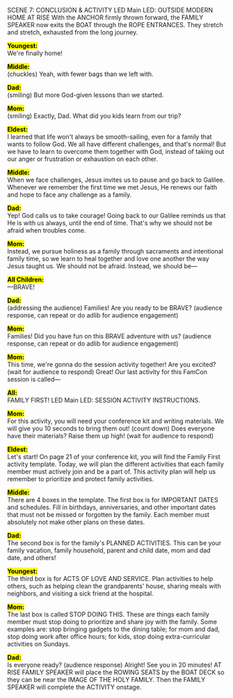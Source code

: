 SCENE 7: CONCLUSION & ACTIVITY
LED
Main LED: OUTSIDE MODERN HOME
AT RISE
With the ANCHOR firmly thrown forward, the FAMILY SPEAKER now exits the BOAT through the ROPE ENTRANCES. They stretch and stretch, exhausted from the long journey.

<mark>**Youngest:**</mark>  
We're finally home!

<mark>**Middle:**</mark>  
(chuckles) Yeah, with fewer bags than we left with.

<mark>**Dad:**</mark>  
(smiling) But more God-given lessons than we started.

<mark>**Mom:**</mark>  
(smiling) Exactly, Dad. What did you kids learn from our trip?

<mark>**Eldest:**</mark>  
I learned that life won't always be smooth-sailing, even for a family that wants to follow God. We all have different challenges, and that's normal! But we have to learn to overcome them together with God, instead of taking out our anger or frustration or exhaustion on each other.

<mark>**Middle:**</mark>  
When we face challenges, Jesus invites us to pause and go back to Galilee. Whenever we remember the first time we met Jesus, He renews our faith and hope to face any challenge as a family.

<mark>**Dad:**</mark>  
Yep! God calls us to take courage! Going back to our Galilee reminds us that He is with us always, until the end of time. That's why we should not be afraid when troubles come.

<mark>**Mom:**</mark>  
Instead, we pursue holiness as a family through sacraments and intentional family time, so we learn to heal together and love one another the way Jesus taught us. We should not be afraid. Instead, we should be—

<mark>**All Children:**</mark>  
—BRAVE!

<mark>**Dad:**</mark>  
(addressing the audience) Families! Are you ready to be BRAVE? (audience response, can repeat or do adlib for audience engagement)

<mark>**Mom:**</mark>  
Families! Did you have fun on this BRAVE adventure with us? (audience response, can repeat or do adlib for audience engagement)

<mark>**Mom:**</mark>  
This time, we're gonna do the session activity together! Are you excited? (wait for audience to respond) Great! Our last activity for this FamCon session is called—

<mark>**All:**</mark>  
FAMILY FIRST!
LED
Main LED: SESSION ACTIVITY INSTRUCTIONS.

<mark>**Mom:**</mark>  
For this activity, you will need your conference kit and writing materials. We will give you 10 seconds to bring them out! (count down) Does everyone have their materials? Raise them up high! (wait for audience to respond)

<mark>**Eldest:**</mark>  
Let's start! On page 21 of your conference kit, you will find the Family First activity template. Today, we will plan the different activities that each family member must actively join and be a part of. This activity plan will help us remember to prioritize and protect family activities.

<mark>**Middle:**</mark>  
There are 4 boxes in the template. The first box is for IMPORTANT DATES and schedules. Fill in birthdays, anniversaries, and other important dates that must not be missed or forgotten by the family. Each member must absolutely not make other plans on these dates.

<mark>**Dad:**</mark>  
The second box is for the family's PLANNED ACTIVITIES. This can be your family vacation, family household, parent and child date, mom and dad date, and others!

<mark>**Youngest:**</mark>  
The third box is for ACTS OF LOVE AND SERVICE. Plan activities to help others, such as helping clean the grandparents' house, sharing meals with neighbors, and visiting a sick friend at the hospital.

<mark>**Mom:**</mark>  
The last box is called STOP DOING THIS. These are things each family member must stop doing to prioritize and share joy with the family. Some examples are: stop bringing gadgets to the dining table; for mom and dad, stop doing work after office hours; for kids, stop doing extra-curricular activities on Sundays.

<mark>**Dad:**</mark>  
Is everyone ready? (audience response) Alright! See you in 20 minutes!
AT RISE
FAMILY SPEAKER will place the ROWING SEATS by the BOAT DECK so they can be near the IMAGE OF THE HOLY FAMILY.
Then the FAMILY SPEAKER will complete the ACTIVITY onstage.